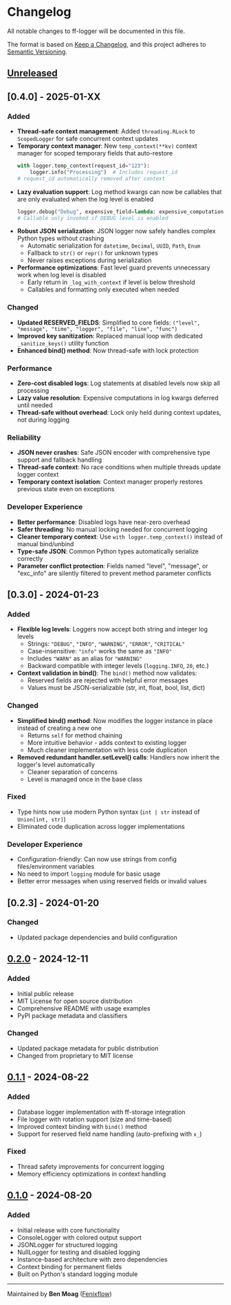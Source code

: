 # Changelog

All notable changes to ff-logger will be documented in this file.

The format is based on [Keep a Changelog](https://keepachangelog.com/en/1.1.0/),
and this project adheres to [Semantic Versioning](https://semver.org/spec/v2.0.0.html).

## [Unreleased]

## [0.4.0] - 2025-01-XX

### Added
- **Thread-safe context management**: Added `threading.RLock` to `ScopedLogger` for safe concurrent context updates
- **Temporary context manager**: New `temp_context(**kv)` context manager for scoped temporary fields that auto-restore
  ```python
  with logger.temp_context(request_id="123"):
      logger.info("Processing")  # Includes request_id
  # request_id automatically removed after context
  ```
- **Lazy evaluation support**: Log method kwargs can now be callables that are only evaluated when the log level is enabled
  ```python
  logger.debug("Debug", expensive_field=lambda: expensive_computation())
  # Callable only invoked if DEBUG level is enabled
  ```
- **Robust JSON serialization**: JSON logger now safely handles complex Python types without crashing
  - Automatic serialization for `datetime`, `Decimal`, `UUID`, `Path`, `Enum`
  - Fallback to `str()` or `repr()` for unknown types
  - Never raises exceptions during serialization
- **Performance optimizations**: Fast level guard prevents unnecessary work when log level is disabled
  - Early return in `_log_with_context` if level is below threshold
  - Callables and formatting only executed when needed

### Changed
- **Updated RESERVED_FIELDS**: Simplified to core fields: `("level", "message", "time", "logger", "file", "line", "func")`
- **Improved key sanitization**: Replaced manual loop with dedicated `_sanitize_keys()` utility function
- **Enhanced bind() method**: Now thread-safe with lock protection

### Performance
- **Zero-cost disabled logs**: Log statements at disabled levels now skip all processing
- **Lazy value resolution**: Expensive computations in log kwargs deferred until needed
- **Thread-safe without overhead**: Lock only held during context updates, not during logging

### Reliability
- **JSON never crashes**: Safe JSON encoder with comprehensive type support and fallback handling
- **Thread-safe context**: No race conditions when multiple threads update logger context
- **Temporary context isolation**: Context manager properly restores previous state even on exceptions

### Developer Experience
- **Better performance**: Disabled logs have near-zero overhead
- **Safer threading**: No manual locking needed for concurrent logging
- **Cleaner temporary context**: Use `with logger.temp_context()` instead of manual bind/unbind
- **Type-safe JSON**: Common Python types automatically serialize correctly
- **Parameter conflict protection**: Fields named "level", "message", or "exc_info" are silently filtered to prevent method parameter conflicts

## [0.3.0] - 2024-01-23

### Added
- **Flexible log levels**: Loggers now accept both string and integer log levels
  - Strings: `"DEBUG"`, `"INFO"`, `"WARNING"`, `"ERROR"`, `"CRITICAL"`
  - Case-insensitive: `"info"` works the same as `"INFO"`
  - Includes `"WARN"` as an alias for `"WARNING"`
  - Backward compatible with integer levels (`logging.INFO`, `20`, etc.)
- **Context validation in bind()**: The `bind()` method now validates:
  - Reserved fields are rejected with helpful error messages
  - Values must be JSON-serializable (str, int, float, bool, list, dict)

### Changed
- **Simplified bind() method**: Now modifies the logger instance in place instead of creating a new one
  - Returns `self` for method chaining
  - More intuitive behavior - adds context to existing logger
  - Much cleaner implementation with less code duplication
- **Removed redundant handler.setLevel() calls**: Handlers now inherit the logger's level automatically
  - Cleaner separation of concerns
  - Level is managed once in the base class

### Fixed
- Type hints now use modern Python syntax (`int | str` instead of `Union[int, str]`)
- Eliminated code duplication across logger implementations

### Developer Experience
- Configuration-friendly: Can now use strings from config files/environment variables
- No need to import `logging` module for basic usage
- Better error messages when using reserved fields or invalid values

## [0.2.3] - 2024-01-20

### Changed
- Updated package dependencies and build configuration

## [0.2.0] - 2024-12-11

### Added
- Initial public release
- MIT License for open source distribution
- Comprehensive README with usage examples
- PyPI package metadata and classifiers

### Changed
- Updated package metadata for public distribution
- Changed from proprietary to MIT license

## [0.1.1] - 2024-08-22

### Added
- Database logger implementation with ff-storage integration
- File logger with rotation support (size and time-based)
- Improved context binding with `bind()` method
- Support for reserved field name handling (auto-prefixing with `x_`)

### Fixed
- Thread safety improvements for concurrent logging
- Memory efficiency optimizations in context handling

## [0.1.0] - 2024-08-20

### Added
- Initial release with core functionality
- ConsoleLogger with colored output support
- JSONLogger for structured logging
- NullLogger for testing and disabled logging
- Instance-based architecture with zero dependencies
- Context binding for permanent fields
- Built on Python's standard logging module

---

Maintained by **Ben Moag** ([Fenixflow](https://fenixflow.com))

[Unreleased]: https://gitlab.com/fenixflow/fenix-packages/-/compare/ff-logger-v0.2.0...HEAD
[0.2.0]: https://gitlab.com/fenixflow/fenix-packages/-/compare/ff-logger-v0.1.2...ff-logger-v0.2.0
[0.1.2]: https://gitlab.com/fenixflow/fenix-packages/-/compare/ff-logger-v0.1.1...ff-logger-v0.1.2
[0.1.1]: https://gitlab.com/fenixflow/fenix-packages/-/compare/ff-logger-v0.1.0...ff-logger-v0.1.1
[0.1.0]: https://gitlab.com/fenixflow/fenix-packages/-/releases/ff-logger-v0.1.0